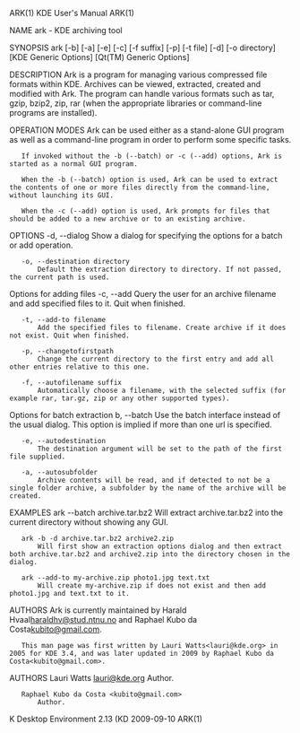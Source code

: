 ARK(1)                                                                                        KDE User's Manual                                                                                        ARK(1)



NAME
       ark - KDE archiving tool

SYNOPSIS
       ark [-b] [-a] [-e] [-c] [-f suffix] [-p] [-t file] [-d] [-o directory] [KDE Generic Options] [Qt(TM) Generic Options]

DESCRIPTION
       Ark is a program for managing various compressed file formats within KDE. Archives can be viewed, extracted, created and modified with Ark. The program can handle various formats such as tar, gzip,
       bzip2, zip, rar (when the appropriate libraries or command-line programs are installed).

OPERATION MODES
       Ark can be used either as a stand-alone GUI program as well as a command-line program in order to perform some specific tasks.

       If invoked without the -b (--batch) or -c (--add) options, Ark is started as a normal GUI program.

       When the -b (--batch) option is used, Ark can be used to extract the contents of one or more files directly from the command-line, without launching its GUI.

       When the -c (--add) option is used, Ark prompts for files that should be added to a new archive or to an existing archive.

OPTIONS
       -d, --dialog
           Show a dialog for specifying the options for a batch or add operation.

       -o, --destination directory
           Default the extraction directory to directory. If not passed, the current path is used.

   Options for adding files
       -c, --add
           Query the user for an archive filename and add specified files to it. Quit when finished.

       -t, --add-to filename
           Add the specified files to filename. Create archive if it does not exist. Quit when finished.

       -p, --changetofirstpath
           Change the current directory to the first entry and add all other entries relative to this one.

       -f, --autofilename suffix
           Automatically choose a filename, with the selected suffix (for example rar, tar.gz, zip or any other supported types).

   Options for batch extraction
       b, --batch
           Use the batch interface instead of the usual dialog. This option is implied if more than one url is specified.

       -e, --autodestination
           The destination argument will be set to the path of the first file supplied.

       -a, --autosubfolder
           Archive contents will be read, and if detected to not be a single folder archive, a subfolder by the name of the archive will be created.

EXAMPLES
       ark --batch archive.tar.bz2
           Will extract archive.tar.bz2 into the current directory without showing any GUI.

       ark -b -d archive.tar.bz2 archive2.zip
           Will first show an extraction options dialog and then extract both archive.tar.bz2 and archive2.zip into the directory chosen in the dialog.

       ark --add-to my-archive.zip photo1.jpg text.txt
           Will create my-archive.zip if does not exist and then add photo1.jpg and text.txt to it.

AUTHORS
       Ark is currently maintained by Harald Hvaal<haraldhv@stud.ntnu.no> and Raphael Kubo da Costa<kubito@gmail.com>.

       This man page was first written by Lauri Watts<lauri@kde.org> in 2005 for KDE 3.4, and was later updated in 2009 by Raphael Kubo da Costa<kubito@gmail.com>.

AUTHORS
       Lauri Watts <lauri@kde.org>
           Author.

       Raphael Kubo da Costa <kubito@gmail.com>
           Author.



K Desktop Environment 2.13 (KD                                                                    2009-09-10                                                                                           ARK(1)
